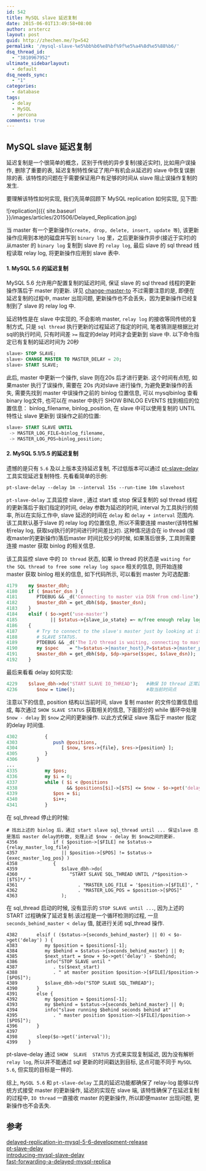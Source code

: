 ```yaml
---
id: 542
title: MySQL slave 延迟复制
date: 2015-06-01T13:49:58+08:00
author: arstercz
layout: post
guid: http://zhechen.me/?p=542
permalink: '/mysql-slave-%e5%bb%b6%e8%bf%9f%e5%a4%8d%e5%88%b6/'
dsq_thread_id:
  - "3810967952"
ultimate_sidebarlayout:
  - default
dsq_needs_sync:
  - "1"
categories:
  - database
tags:
  - delay
  - MySQL
  - percona
comments: true
---
```


## MySQL slave 延迟复制

延迟复制是一个很简单的概念，区别于传统的异步复制(接近实时), 比如用户误操作, 删除了重要的表, 延迟复制特性保证了用户有机会从延迟的 slave 中恢复误删除的表. 该特性的问题在于需要保证用户有足够的时间从 slave 阻止误操作复制的发生. 

要理解该特性如何实现, 我们先简单回顾下 MySQL replication 如何实现, 见下图:

![replication]({{ site.baseurl }}/images/articles/201506/Delayed_Replication.jpg)

当 master 有一个更新操作(`create, drop, delete, insert, update 等`), 该更新操作应用到本地的磁盘并写到 `binary log` 里，之后更新操作异步(接近于实时)的从master 的 `binary log` 复制到 slave 的 `relay log`, 最后 slave 的 sql thread 线程读取 relay log, 将更新操作应用到 slave 表中.

#### 1. MySQL 5.6 的延迟复制

MySQL 5.6 允许用户配置复制的延迟时间, 保证 slave 的 sql thread 线程的更新操作落后于 master 的更新. 详见 [change-master-to](http://dev.mysql.com/doc/refman/5.6/en/change-master-to.html) 不过需要注意的是, 即便在延迟复制的过程中, master 出现问题, 更新操作也不会丢失，因为更新操作已经复制到了 slave 的 relay log 中.

延迟特性是在 slave 中实现的, 不会影响 master, `relay log` 的接收等同传统的复制方式, 只是 `sql thread` 执行更新的过程延迟了指定的时间, 笔者猜测是根据比对sql的执行时间, 只有时间差 `>=` 指定的delay 时间才会更新到 slave 中.
以下命令指定已有复制的延迟时间为 20秒

```sql
slave> STOP SLAVE;
slave> CHANGE MASTER TO MASTER_DELAY = 20;
slave> START SLAVE;
```

此后, master 中更新一个操作, slave 则在20s 后才进行更新. 这个时间有点短, 如果master 执行了误操作, 需要在 20s 内对slave 进行操作, 为避免更新操作的丢失, 需要先找到 master 中误操作之前的 binlog 位置信息, 可以 mysqlbinlog 查看binary log文件, 也可以在 master 中执行 SHOW BINLOG EVENTS 找到相应的位置信息： binlog_filename, binlog_position, 在 slave 中可以使用复制的 UNTIL 特性让 slave 更新到 误操作之前的位置:

```sql
slave> START SLAVE UNTIL
 -> MASTER_LOG_FILE=binlog_filename,
 -> MASTER_LOG_POS=binlog_position;
```

#### 2. MySQL 5.1/5.5 的延迟复制

遗憾的是只有 `5.6` 及以上版本支持延迟复制, 不过低版本可以通过 [pt-slave-delay](https://www.percona.com/doc/percona-toolkit/2.2/pt-slave-delay.html) 工具实现延迟复制特性. 先看看简单的示例:

```
pt-slave-delay --delay 1m --interval 15s --run-time 10m slavehost
```

`pt-slave-delay` 工具监控 slave , 通过 start 或 stop 保证复制的 sql thread 线程的更新落后于我们指定的时间, delay 参数为延迟的时间, interval 为工具执行的频率, 所以在实际工作中, slave 延迟的时间在 `delay` 和 `delay + interval` 范围内. 
该工具默认基于slave 的 relay log 的位置信息, 所以不需要连接 master(该特性解析relay log, 获取sql执行的时间进行时间差比对). 这种情况适合在 io thread (接收master的更新操作)落后master 时间比较少的时候, 如果落后很多, 工具则需要连接 master 获取 binlog 的相关信息.

该工具监控 slave 中的 `IO thread` 状态, 如果 io thread 的状态是 `waiting for the SQL thread to free some relay log space` 相关的信息, 则开始连接 master 获取 binlog 相关的信息, 如下代码所示, 可以看到 master 为可选配置:

```perl
4179    my $master_dbh;
4180    if ( $master_dsn ) {
4181       PTDEBUG && _d('Connecting to master via DSN from cmd-line');
4182       $master_dbh = get_dbh($dp, $master_dsn);
4183    }
4184    elsif ( $o->get('use-master')
4185            || $status->{slave_io_state} =~ m/free enough relay log/ )
4186    {
4187       # Try to connect to the slave's master just by looking at its
4188       # SLAVE STATUS.
4189       PTDEBUG && _d('The I/O thread is waiting, connecting to master');
4190       my $spec    = "h=$status->{master_host},P=$status->{master_port}";
4191       $master_dbh = get_dbh($dp, $dp->parse($spec, $slave_dsn));
4192    }
```

最后来看看 delay 如何实现: 

```perl
4229    $slave_dbh->do('START SLAVE IO_THREAD');   #确保 IO thread 正常运行
4236       $now = time();                          #取当前时间点
```
注意以下的信息, position 结构以当前时间, slave 复制 master 的文件位置信息组成, 每次通过 `SHOW SLAVE STATUS` 获取相关的信息, 下面部分的 while 循环中处理 `$now - delay` 到 `$now` 之间的更新操作. 以此方式保证 slave 落后于 master 指定的delay 时间值. 
```perl
4302          {
4303             push @positions,
4304                [ $now, $res->{file}, $res->{position} ];
4305          }
4306       }
...
4335          my $pos;
4336          my $i = 0;
4337          while ( $i < @positions
4338                  && $positions[$i]->[$TS] <= $now - $o->get('delay') ) {
4339             $pos = $i;
4340             $i++;
4341          }
```
在 sql_thread 停止的时候:

```
# 找出上述的 binlog 后，通过 start slave sql_thread until ... 保证slave 总是落后 master delay的秒数, 处理上述 $now - delay 到 $now之间的更新.
4356             if ( $position->[$FILE] ne $status->{relay_master_log_file}
4357                || $position->[$POS] != $status->{exec_master_log_pos} )
4358             {
4359                $slave_dbh->do(
4360                   "START SLAVE SQL_THREAD UNTIL /*$position->[$TS]*/ "
4361                      . "MASTER_LOG_FILE = '$position->[$FILE]', "
4362                      . "MASTER_LOG_POS = $position->[$POS]"
4363                );

```

在 sql_thread 启动的时候, 没有显示的 `STOP SLAVE until ...`, 因为上述的 START 过程确保了延迟复制.该过程是一个循环检测的过程, 一旦 `seconds_behind_master < delay` 值, 就进行关闭 sql_thread 操作.

```
4382       elsif ( ($status->{seconds_behind_master} || 0) < $o->get('delay') ) {
4383          my $position = $positions[-1];
4384          my $behind = $status->{seconds_behind_master} || 0;
4385          $next_start = $now + $o->get('delay') - $behind;
4386          info("STOP SLAVE until "
4387             . ts($next_start)
4388             . " at master position $position->[$FILE]/$position->[$POS]");
4389          $slave_dbh->do("STOP SLAVE SQL_THREAD");
4390       }
4391       else {
4392          my $position = $positions[-1];
4393          my $behind = $status->{seconds_behind_master} || 0;
4394          info("slave running $behind seconds behind at"
4395             . " master position $position->[$FILE]/$position->[$POS]");
4396       }
4397 
4398       sleep($o->get('interval'));
4399    }
```
pt-slave-delay 通过 `SHOW  SLAVE  STATUS` 方式来实现复制延迟, 因为没有解析 `relay log`, 所以并不能通过 sql 更新的时间戳达到目标, 这点可能不同于 `MySQL 5.6`, 但实现的目标是一样的.

综上, `MySQL 5.6` 和 `pt-slave-delay` 工具的延迟功能都确保了 relay-log 能够以传统方式接受 master 的更新操作, 延迟的实现在 slave 端, 该特性确保了在延迟复制的过程中, `IO thread` 一直接收 master 的更新操作, 所以即便master 出现问题, 更新操作也不会丢失.

## 参考

[delayed-replication-in-mysql-5-6-development-release](http://www.clusterdb.com/mysql-replication/delayed-replication-in-mysql-5-6-development-release)  
[pt-slave-delay](https://www.percona.com/doc/percona-toolkit/2.2/pt-slave-delay.html)  
[introducing-mysql-slave-delay](http://www.xaprb.com/blog/2007/08/04/introducing-mysql-slave-delay/)  
[fast-forwarding-a-delayed-mysql-replica](http://mechanics.flite.com/blog/2014/02/12/fast-forwarding-a-delayed-mysql-replica/)  
